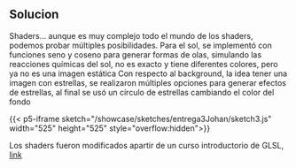 
## Solucion

Shaders... aunque es muy complejo todo el mundo de los shaders, podemos probar múltiples posibilidades. Para el sol, se implementó con funciones seno y coseno para generar formas de olas, simulando las reacciones químicas del sol, no es exacto y tiene diferentes colores, pero ya no es una imagen estática
Con respecto al background, la idea tener una imagen con estrellas, se realizaron múltiples opciones para generar efectos de estrellas, al final se usó un círculo de estrellas cambiando el color del fondo

{{< p5-iframe sketch="/showcase/sketches/entrega3Johan/sketch3.js" width="525" height="525" style="overflow:hidden">}}

Los shaders fueron modificados apartir de un curso introductorio de GLSL, [link](https://www.youtube.com/watch?v=HIvNePu7UEE&list=PL4neAtv21WOmIrTrkNO3xCyrxg4LKkrF7)
